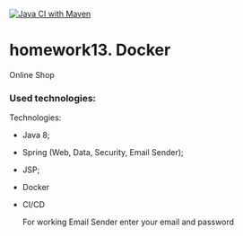 [![Java CI with Maven](https://github.com/Zdotavv/Enterprise_homework13/actions/workflows/maven.yml/badge.svg)](https://github.com/Zdotavv/Enterprise_homework13/actions/workflows/maven.yml)
# homework13. Docker
Online Shop
### Used technologies:

Technologies:

- Java 8;
- Spring (Web, Data, Security, Email Sender);
- JSP;
- Docker
- CI/CD

  For working Email Sender enter your email and password